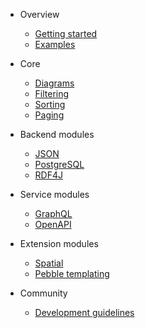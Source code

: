 - Overview

  - [Getting started](overview/getting_started.md)
  - [Examples](overview/examples.md)

- Core
  - [Diagrams](core/diagrams.md)
  - [Filtering](core/filtering.md)
  - [Sorting](core/sorting.md)
  - [Paging](core/paging.md)
  
- Backend modules

  - [JSON](backend/json.md)
  - [PostgreSQL](backend/postgres.md)
  - [RDF4J](backend/rdf4j.md)

- Service modules

  - [GraphQL](service/graphql.md)
  - [OpenAPI](service/openapi.md)

- Extension modules

  - [Spatial](ext/spatial.md)
  - [Pebble templating](ext/templating-pebble.md)

- Community

  - [Development guidelines](community/development_guidelines.md)
